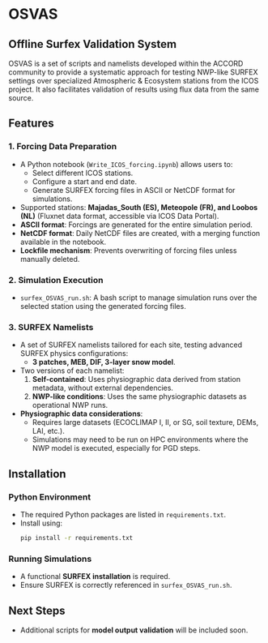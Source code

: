 # OSVAS
## Offline Surfex Validation System

OSVAS is a set of scripts and namelists developed within the ACCORD community to provide a systematic approach for testing NWP-like SURFEX settings over specialized Atmospheric & Ecosystem stations from the ICOS project. It also facilitates validation of results using flux data from the same source.

## Features

### 1. Forcing Data Preparation
- A Python notebook (`Write_ICOS_forcing.ipynb`) allows users to:
  - Select different ICOS stations.
  - Configure a start and end date.
  - Generate SURFEX forcing files in ASCII or NetCDF format for simulations.
- Supported stations: **Majadas_South (ES), Meteopole (FR), and Loobos (NL)** (Fluxnet data format, accessible via ICOS Data Portal).
- **ASCII format**: Forcings are generated for the entire simulation period.
- **NetCDF format**: Daily NetCDF files are created, with a merging function available in the notebook.
- **Lockfile mechanism**: Prevents overwriting of forcing files unless manually deleted.

### 2. Simulation Execution
- `surfex_OSVAS_run.sh`: A bash script to manage simulation runs over the selected station using the generated forcing files.

### 3. SURFEX Namelists
- A set of SURFEX namelists tailored for each site, testing advanced SURFEX physics configurations:
  - **3 patches, MEB, DIF, 3-layer snow model**.
- Two versions of each namelist:
  1. **Self-contained**: Uses physiographic data derived from station metadata, without external dependencies.
  2. **NWP-like conditions**: Uses the same physiographic datasets as operational NWP runs.
- **Physiographic data considerations**:
  - Requires large datasets (ECOCLIMAP I, II, or SG, soil texture, DEMs, LAI, etc.).
  - Simulations may need to be run on HPC environments where the NWP model is executed, especially for PGD steps.

## Installation
### Python Environment
- The required Python packages are listed in `requirements.txt`.
- Install using:
  ```sh
  pip install -r requirements.txt
  ```

### Running Simulations
- A functional **SURFEX installation** is required.
- Ensure SURFEX is correctly referenced in `surfex_OSVAS_run.sh`.

## Next Steps
- Additional scripts for **model output validation** will be included soon.


